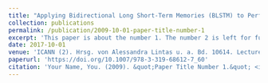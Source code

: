 ```yaml
---
title: "Applying Bidirectional Long Short-Term Memories (BLSTM) to Performance Data in Air Traffic Management for System Identification"
collection: publications
permalink: /publication/2009-10-01-paper-title-number-1
excerpt: 'This paper is about the number 1. The number 2 is left for future work.'
date: 2017-10-01
venue: 'ICANN (2). Hrsg. von Alessandra Lintas u. a. Bd. 10614. Lecture Notes in Computer Science. Springer'
paperurl: 'https://doi.org/10.1007/978-3-319-68612-7_60'
citation: 'Your Name, You. (2009). &quot;Paper Title Number 1.&quot; <i>Journal 1</i>. 1(1).'
---
```

